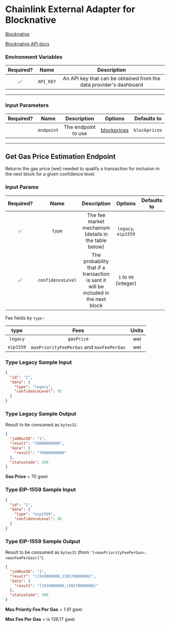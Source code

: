 # Chainlink External Adapter for Blocknative

[Blocknative](https://www.blocknative.com/)

[Blocknative API docs](https://docs.blocknative.com/)

### Environment Variables

| Required? |   Name    |                            Description                             |
| :-------: | :-------: | :----------------------------------------------------------------: |
|    ✅     | `API_KEY` | An API key that can be obtained from the data provider's dashboard |

---

### Input Parameters

| Required? |    Name    |     Description     |                      Options                      |  Defaults to  |
| :-------: | :--------: | :-----------------: | :-----------------------------------------------: | :-----------: |
|           | `endpoint` | The endpoint to use | [blockprices](#get-gas-price-estimation-endpoint) | `blockprices` |

---

## Get Gas Price Estimation Endpoint

Returns the gas price (wei) needed to qualify a transaction for inclusion in the next block for a given confidence level.

### Input Params

| Required? |       Name        |                                     Description                                     |        Options        | Defaults to |
| :-------: | :---------------: | :---------------------------------------------------------------------------------: | :-------------------: | :---------: |
|    ✅     |      `type`       |                The fee market mechanism (details in the table below)                |  `legacy`, `eip1559`  |             |
|    ✅     | `confidenceLevel` | The probability that if a transaction is sent it will be included in the next block | `1` to `99` (integer) |             |

Fee fields by `type` :

|   type    |                   Fees                    | Units |
| :-------: | :---------------------------------------: | :---: |
| `legacy`  |                `gasPrice`                 |  wei  |
| `eip1559` | `maxPriorityFeePerGas` and `maxFeePerGas` |  wei  |

### Type Legacy Sample Input

```json
{
  "id": "1",
  "data": {
    "type": "legacy",
    "confidenceLevel": 95
  }
}
```

### Type Legacy Sample Output

Result to be consumed as `bytes32`.

```json
{
  "jobRunID": "1",
  "result": "70000000000",
  "data": {
    "result": "70000000000"
  },
  "statusCode": 200
}
```

**Gas Price** = 70 gwei

### Type EIP-1559 Sample Input

```json
{
  "id": "1",
  "data": {
    "type": "eip1559",
    "confidenceLevel": 95
  }
}
```

### Type EIP-1559 Sample Output

Result to be consumed as `bytes32` (from `"[<maxPriorityFeePerGas>,<maxFeePerGas>]"`).

```json
{
  "jobRunID": "1",
  "result": "[1910000000,138170000000]",
  "data": {
    "result": "[1910000000,138170000000]"
  },
  "statusCode": 200
}
```

**Max Priority Fee Per Gas** = 1.91 gwei

**Max Fee Per Gas** = is 138.17 gwei

